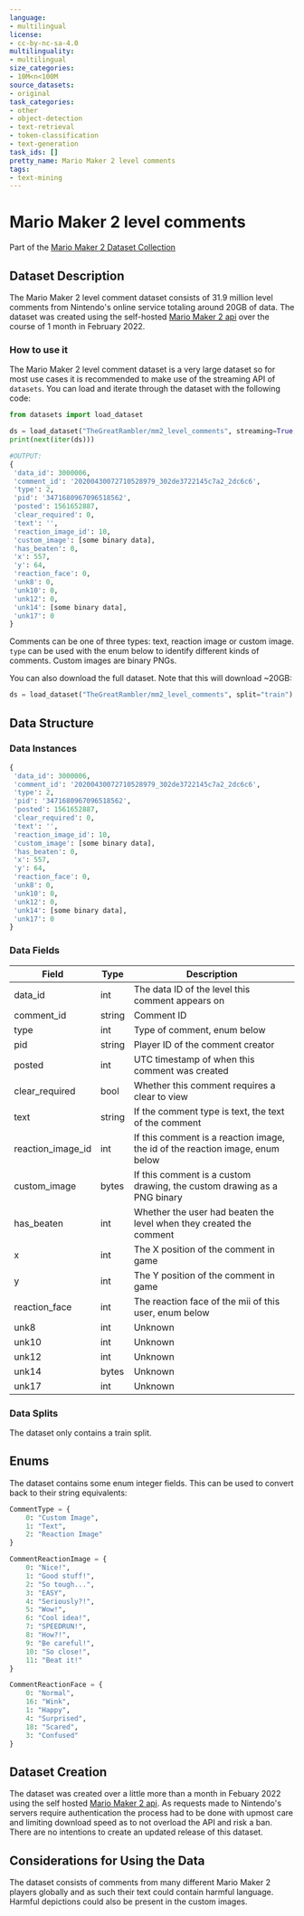 ```yaml
---
language:
- multilingual
license:
- cc-by-nc-sa-4.0
multilinguality:
- multilingual
size_categories:
- 10M<n<100M
source_datasets:
- original
task_categories:
- other
- object-detection
- text-retrieval
- token-classification
- text-generation
task_ids: []
pretty_name: Mario Maker 2 level comments
tags:
- text-mining
---
```


# Mario Maker 2 level comments
Part of the [Mario Maker 2 Dataset Collection](https://tgrcode.com/posts/mario_maker_2_datasets)

## Dataset Description
The Mario Maker 2 level comment dataset consists of 31.9 million level comments from Nintendo's online service totaling around 20GB of data. The dataset was created using the self-hosted [Mario Maker 2 api](https://tgrcode.com/posts/mario_maker_2_api) over the course of 1 month in February 2022.

### How to use it
The Mario Maker 2 level comment dataset is a very large dataset so for most use cases it is recommended to make use of the streaming API of `datasets`. You can load and iterate through the dataset with the following code:

```python
from datasets import load_dataset

ds = load_dataset("TheGreatRambler/mm2_level_comments", streaming=True, split="train")
print(next(iter(ds)))

#OUTPUT:
{
 'data_id': 3000006,
 'comment_id': '20200430072710528979_302de3722145c7a2_2dc6c6',
 'type': 2,
 'pid': '3471680967096518562',
 'posted': 1561652887,
 'clear_required': 0,
 'text': '',
 'reaction_image_id': 10,
 'custom_image': [some binary data],
 'has_beaten': 0,
 'x': 557,
 'y': 64,
 'reaction_face': 0,
 'unk8': 0,
 'unk10': 0,
 'unk12': 0,
 'unk14': [some binary data],
 'unk17': 0
}
```
Comments can be one of three types: text, reaction image or custom image. `type` can be used with the enum below to identify different kinds of comments. Custom images are binary PNGs.

You can also download the full dataset. Note that this will download ~20GB:
```python
ds = load_dataset("TheGreatRambler/mm2_level_comments", split="train")
```

## Data Structure

### Data Instances

```python
{
 'data_id': 3000006,
 'comment_id': '20200430072710528979_302de3722145c7a2_2dc6c6',
 'type': 2,
 'pid': '3471680967096518562',
 'posted': 1561652887,
 'clear_required': 0,
 'text': '',
 'reaction_image_id': 10,
 'custom_image': [some binary data],
 'has_beaten': 0,
 'x': 557,
 'y': 64,
 'reaction_face': 0,
 'unk8': 0,
 'unk10': 0,
 'unk12': 0,
 'unk14': [some binary data],
 'unk17': 0
}
```

### Data Fields

|Field|Type|Description|
|---|---|---|
|data_id|int|The data ID of the level this comment appears on|
|comment_id|string|Comment ID|
|type|int|Type of comment, enum below|
|pid|string|Player ID of the comment creator|
|posted|int|UTC timestamp of when this comment was created|
|clear_required|bool|Whether this comment requires a clear to view|
|text|string|If the comment type is text, the text of the comment|
|reaction_image_id|int|If this comment is a reaction image, the id of the reaction image, enum below|
|custom_image|bytes|If this comment is a custom drawing, the custom drawing as a PNG binary|
|has_beaten|int|Whether the user had beaten the level when they created the comment|
|x|int|The X position of the comment in game|
|y|int|The Y position of the comment in game|
|reaction_face|int|The reaction face of the mii of this user, enum below|
|unk8|int|Unknown|
|unk10|int|Unknown|
|unk12|int|Unknown|
|unk14|bytes|Unknown|
|unk17|int|Unknown|

### Data Splits

The dataset only contains a train split.

## Enums

The dataset contains some enum integer fields. This can be used to convert back to their string equivalents:

```python
CommentType = {
	0: "Custom Image",
	1: "Text",
	2: "Reaction Image"
}

CommentReactionImage = {
	0: "Nice!",
	1: "Good stuff!",
	2: "So tough...",
	3: "EASY",
	4: "Seriously?!",
	5: "Wow!",
	6: "Cool idea!",
	7: "SPEEDRUN!",
	8: "How?!",
	9: "Be careful!",
	10: "So close!",
	11: "Beat it!"
}

CommentReactionFace = {
	0: "Normal",
	16: "Wink",
	1: "Happy",
	4: "Surprised",
	18: "Scared",
	3: "Confused"
}
```

<!-- TODO create detailed statistics -->

## Dataset Creation

The dataset was created over a little more than a month in Febuary 2022 using the self hosted [Mario Maker 2 api](https://tgrcode.com/posts/mario_maker_2_api). As requests made to Nintendo's servers require authentication the process had to be done with upmost care and limiting download speed as to not overload the API and risk a ban. There are no intentions to create an updated release of this dataset.

## Considerations for Using the Data

The dataset consists of comments from many different Mario Maker 2 players globally and as such their text could contain harmful language. Harmful depictions could also be present in the custom images.
